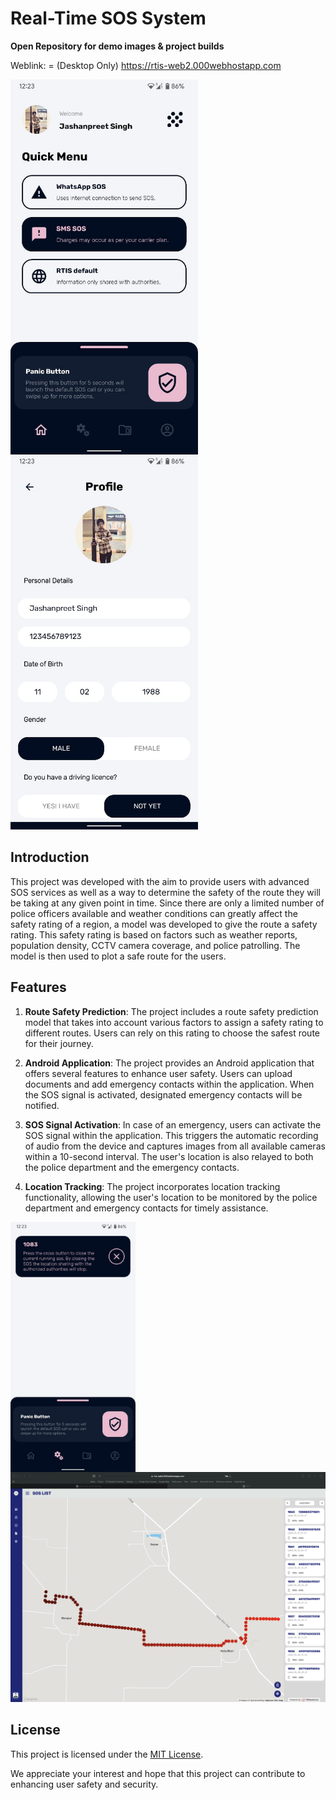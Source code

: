 # Real-Time SOS System

**Open Repository for demo images & project builds**

Weblink: = (Desktop Only) https://rtis-web2.000webhostapp.com 

<img src="https://raw.githubusercontent.com/jashanpreet-singh-99/RTIS_desc/main/Dash.jpeg" width="300" align="left"/>
<img src="https://raw.githubusercontent.com/jashanpreet-singh-99/RTIS_desc/main/profile.jpeg" width="300"/>


## Introduction

This project was developed with the aim to provide users with advanced SOS services as well as a way to determine the safety of the route they will be taking at any given point in time. Since there are only a limited number of police officers available and weather conditions can greatly affect the safety rating of a region, a model was developed to give the route a safety rating. This safety rating is based on factors such as weather reports, population density, CCTV camera coverage, and police patrolling. The model is then used to plot a safe route for the users.

## Features

1. **Route Safety Prediction**: The project includes a route safety prediction model that takes into account various factors to assign a safety rating to different routes. Users can rely on this rating to choose the safest route for their journey.

2. **Android Application**: The project provides an Android application that offers several features to enhance user safety. Users can upload documents and add emergency contacts within the application. When the SOS signal is activated, designated emergency contacts will be notified.

3. **SOS Signal Activation**: In case of an emergency, users can activate the SOS signal within the application. This triggers the automatic recording of audio from the device and captures images from all available cameras within a 10-second interval. The user's location is also relayed to both the police department and the emergency contacts.

4. **Location Tracking**: The project incorporates location tracking functionality, allowing the user's location to be monitored by the police department and emergency contacts for timely assistance.

<img src="https://raw.githubusercontent.com/jashanpreet-singh-99/RTIS_desc/main/SOS.jpeg"  width="200" align="left"/>
<img src="https://raw.githubusercontent.com/jashanpreet-singh-99/RTIS_desc/main/demo.png"  width="600"/>

## License

This project is licensed under the [MIT License](LICENSE).


We appreciate your interest and hope that this project can contribute to enhancing user safety and security.

